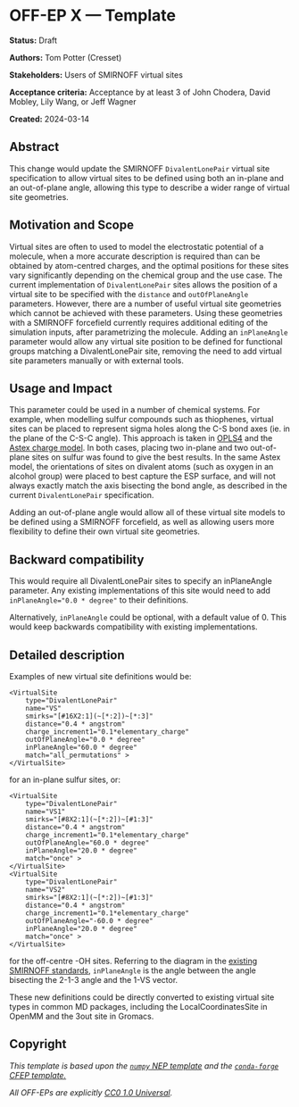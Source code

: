 # OFF-EP X — Template

**Status:** Draft

**Authors:** Tom Potter (Cresset)

**Stakeholders:** Users of SMIRNOFF virtual sites

**Acceptance criteria:** Acceptance by at least 3 of John Chodera, David Mobley, Lily Wang, or Jeff Wagner

**Created:** 2024-03-14

## Abstract

This change would update the SMIRNOFF `DivalentLonePair` virtual site specification to allow virtual sites to be defined using both
an in-plane and an out-of-plane angle, allowing this type to describe a wider range of virtual site geometries.

## Motivation and Scope

Virtual sites are often to used to model the electrostatic potential of a molecule, when a more accurate description is required than 
can be obtained by atom-centred charges, and the optimal positions for these sites vary significantly depending on the
chemical group and the use case.
The current implementation of `DivalentLonePair` sites allows the position of a virtual site to be specified with the `distance` and `outOfPlaneAngle` 
parameters. However, there are a number of useful virtual site geometries which cannot be achieved with these parameters. Using these geometries with a SMIRNOFF forcefield currently
requires additional editing of the simulation inputs, after parametrizing the molecule. Adding an
`inPlaneAngle` parameter would allow any virtual site position to be defined for functional groups matching a DivalentLonePair site, removing the need to add virtual site parameters
manually or with external tools.

## Usage and Impact

This parameter could be used in a number of chemical systems. For example, when modelling sulfur compounds such as thiophenes, virtual sites can be placed to represent sigma holes along the C-S bond axes (ie. in the plane of the C-S-C angle). 
This approach is taken in [OPLS4](https://pubmed.ncbi.nlm.nih.gov/34096718/) and the [Astex charge model](https://pubmed.ncbi.nlm.nih.gov/31553186/). In both cases, placing two in-plane and two out-of-plane sites on sulfur was found to give the best results. In the same Astex model, the orientations of sites on divalent atoms (such as oxygen in an alcohol group) were placed to best capture the ESP surface, and will not always exactly match the axis bisecting the bond angle, as described in the current `DivalentLonePair` specification.

Adding an out-of-plane angle would allow all of these virtual site models to be defined using a SMIRNOFF forcefield, as well as allowing users more flexibility to define their own virtual site geometries.

## Backward compatibility

This would require all DivalentLonePair sites to specify an inPlaneAngle parameter.
Any existing implementations of this site would need to add `inPlaneAngle="0.0 * degree"` to their definitions.

Alternatively, `inPlaneAngle` could be optional, with a default value of 0. This would keep backwards compatibility
with existing implementations.

## Detailed description

Examples of new virtual site definitions would be:
```
<VirtualSite
    type="DivalentLonePair"
    name="VS"
    smirks="[#16X2:1](~[*:2])~[*:3]"
    distance="0.4 * angstrom"
    charge_increment1="0.1*elementary_charge"
    outOfPlaneAngle="0.0 * degree"
    inPlaneAngle="60.0 * degree"
    match="all_permutations" >
</VirtualSite>
```
for an in-plane sulfur sites, or:
```
<VirtualSite
    type="DivalentLonePair"
    name="VS1"
    smirks="[#8X2:1](~[*:2])~[#1:3]"
    distance="0.4 * angstrom"
    charge_increment1="0.1*elementary_charge"
    outOfPlaneAngle="60.0 * degree"
    inPlaneAngle="20.0 * degree"
    match="once" >
</VirtualSite>
<VirtualSite
    type="DivalentLonePair"
    name="VS2"
    smirks="[#8X2:1](~[*:2])~[#1:3]"
    distance="0.4 * angstrom"
    charge_increment1="0.1*elementary_charge"
    outOfPlaneAngle="-60.0 * degree"
    inPlaneAngle="20.0 * degree"
    match="once" >
</VirtualSite>
```
for the off-centre -OH sites. Referring to the diagram in the [existing SMIRNOFF standards](https://openforcefield.github.io/standards/standards/smirnoff/#virtualsites-virtual-sites-for-off-atom-charges),
`inPlaneAngle` is the angle between the angle bisecting the 2-1-3 angle and the 1-VS vector.

These new definitions could be directly converted to existing virtual site types in common MD packages, including the LocalCoordinatesSite in OpenMM and the 3out site in Gromacs.

## Copyright

*This template is based upon the [``numpy`` NEP template](
https://github.com/numpy/numpy/blob/master/doc/neps/nep-template.rst) and the
[``conda-forge`` CFEP template.](https://github.com/conda-forge/cfep/blob/master/cfep-00.md)*

*All OFF-EPs are explicitly [CC0 1.0 Universal](https://creativecommons.org/publicdomain/zero/1.0/).*
